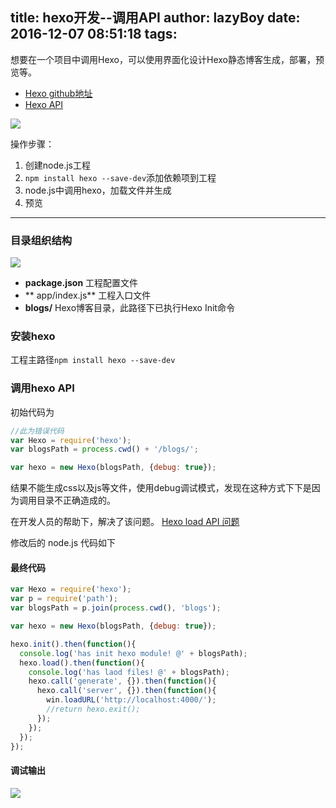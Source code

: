 title: hexo开发--调用API
author: lazyBoy
date: 2016-12-07 08:51:18
tags:
---
想要在一个项目中调用Hexo，可以使用界面化设计Hexo静态博客生成，部署，预览等。

- [Hexo github地址](https://github.com/hexojs/hexo)
- [Hexo API](https://hexo.io/zh-cn/api/index.html)

![](http://oh1jgyw0v.bkt.clouddn.com/rpzdpbdsleopqxayu59pyx5stt.png)

操作步骤：
1. 创建node.js工程
2. `npm install hexo --save-dev`添加依赖项到工程
3. node.js中调用hexo，加载文件并生成
4. 预览

<!-- more -->

---
### 目录组织结构
![](http://oh1jgyw0v.bkt.clouddn.com/khodb3l434n29iruy9l8q1tgfo.png)

- **package.json** 工程配置文件
- ** app/index.js** 工程入口文件
- **blogs/**  Hexo博客目录，此路径下已执行Hexo Init命令

### 安装hexo
工程主路径`npm install hexo --save-dev`

### 调用hexo API
初始代码为
```JavaScript
//此为错误代码
var Hexo = require('hexo');
var blogsPath = process.cwd() + '/blogs/';

var hexo = new Hexo(blogsPath, {debug: true});
```
结果不能生成css以及js等文件，使用debug调试模式，发现在这种方式下下是因为调用目录不正确造成的。

在开发人员的帮助下，解决了该问题。 [Hexo load API 问题](https://github.com/hexojs/hexo/issues/2294#issuecomment-265166340)


修改后的 node.js 代码如下

#### 最终代码
```JavaScript
var Hexo = require('hexo');
var p = require('path');
var blogsPath = p.join(process.cwd(), 'blogs');

var hexo = new Hexo(blogsPath, {debug: true});

hexo.init().then(function(){
  console.log('has init hexo module! @' + blogsPath);
  hexo.load().then(function(){
    console.log('has laod files! @' + blogsPath);
    hexo.call('generate', {}).then(function(){
      hexo.call('server', {}).then(function(){
        win.loadURL('http://localhost:4000/');
        //return hexo.exit();
      });
    });
  });
});
```
#### 调试输出

![](http://oh1jgyw0v.bkt.clouddn.com/eutbcsvphdc59d65wgx3zr64oy.png)





